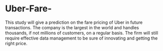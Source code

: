 # Uber-Fare-
This study will give a prediction on the fare pricing of Uber in future transactions. The company is the largest in the world and handles thousands, if not millions of customers, on a regular basis. The firm will still require effective data management to be sure of innovating and getting the right price.
